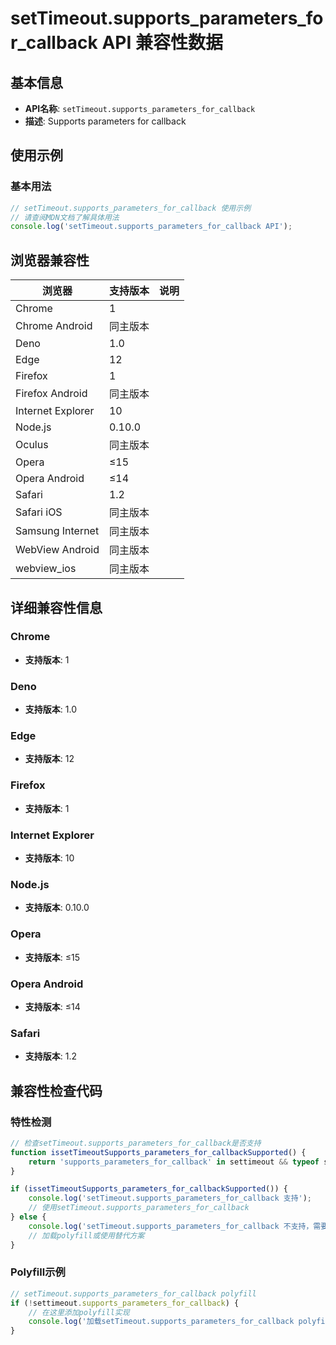 # setTimeout.supports_parameters_for_callback API 兼容性数据

## 基本信息

- **API名称**: `setTimeout.supports_parameters_for_callback`
- **描述**: Supports parameters for callback

## 使用示例

### 基本用法

```javascript
// setTimeout.supports_parameters_for_callback 使用示例
// 请查阅MDN文档了解具体用法
console.log('setTimeout.supports_parameters_for_callback API');
```

## 浏览器兼容性

| 浏览器 | 支持版本 | 说明 |
|--------|----------|------|
| Chrome | 1 |  |
| Chrome Android | 同主版本 |  |
| Deno | 1.0 |  |
| Edge | 12 |  |
| Firefox | 1 |  |
| Firefox Android | 同主版本 |  |
| Internet Explorer | 10 |  |
| Node.js | 0.10.0 |  |
| Oculus | 同主版本 |  |
| Opera | ≤15 |  |
| Opera Android | ≤14 |  |
| Safari | 1.2 |  |
| Safari iOS | 同主版本 |  |
| Samsung Internet | 同主版本 |  |
| WebView Android | 同主版本 |  |
| webview_ios | 同主版本 |  |

## 详细兼容性信息

### Chrome

- **支持版本**: 1

### Deno

- **支持版本**: 1.0

### Edge

- **支持版本**: 12

### Firefox

- **支持版本**: 1

### Internet Explorer

- **支持版本**: 10

### Node.js

- **支持版本**: 0.10.0

### Opera

- **支持版本**: ≤15

### Opera Android

- **支持版本**: ≤14

### Safari

- **支持版本**: 1.2

## 兼容性检查代码

### 特性检测

```javascript
// 检查setTimeout.supports_parameters_for_callback是否支持
function issetTimeoutSupports_parameters_for_callbackSupported() {
    return 'supports_parameters_for_callback' in settimeout && typeof settimeout.supports_parameters_for_callback === 'function';
}

if (issetTimeoutSupports_parameters_for_callbackSupported()) {
    console.log('setTimeout.supports_parameters_for_callback 支持');
    // 使用setTimeout.supports_parameters_for_callback
} else {
    console.log('setTimeout.supports_parameters_for_callback 不支持，需要polyfill');
    // 加载polyfill或使用替代方案
}
```

### Polyfill示例

```javascript
// setTimeout.supports_parameters_for_callback polyfill
if (!settimeout.supports_parameters_for_callback) {
    // 在这里添加polyfill实现
    console.log('加载setTimeout.supports_parameters_for_callback polyfill');
}
```

